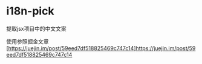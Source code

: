 # i18n-pick
提取jsx项目中的中文文案

使用参照掘金文章 [https://juejin.im/post/59eed7df518825469c747c14]https://juejin.im/post/59eed7df518825469c747c14
